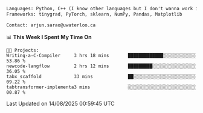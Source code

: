 ```txt
Languages: Python, C++ (I know other languages but I don't wanna work in em)
Frameworks: tinygrad, PyTorch, sklearn, NumPy, Pandas, Matplotlib

Contact: arjun.sarao@uwaterloo.ca
```

<!--START_SECTION:waka-->
📊 **This Week I Spent My Time On** 

```text
🐱‍💻 Projects: 
Writing-a-C-Compiler     3 hrs 18 mins       █████████████░░░░░░░░░░░░   53.86 % 
newcode-langflow         2 hrs 12 mins       █████████░░░░░░░░░░░░░░░░   36.05 % 
tabx_scaffold            33 mins             ██░░░░░░░░░░░░░░░░░░░░░░░   09.22 % 
tabtransformer-implementa3 mins              ░░░░░░░░░░░░░░░░░░░░░░░░░   00.87 % 
```


 Last Updated on 14/08/2025 00:59:45 UTC
<!--END_SECTION:waka-->
